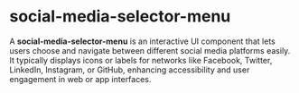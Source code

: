 # social-media-selector-menu
A **social-media-selector-menu** is an interactive UI component that lets users choose and navigate between different social media platforms easily. It typically displays icons or labels for networks like Facebook, Twitter, LinkedIn, Instagram, or GitHub, enhancing accessibility and user engagement in web or app interfaces.
